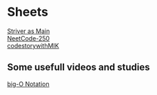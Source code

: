 # Sheets

[Striver as Main](https://takeuforward.org/strivers-a2z-dsa-course/strivers-a2z-dsa-course-sheet-2)  
[NeetCode-250](https://neetcode.io/practice)  
[codestorywithMIK](https://www.youtube.com/@codestorywithMIK/playlists)


## Some usefull videos and studies  
[big-O Notation](https://youtu.be/BgLTDT03QtU?si=GANowbYKKXgXLOFe)      